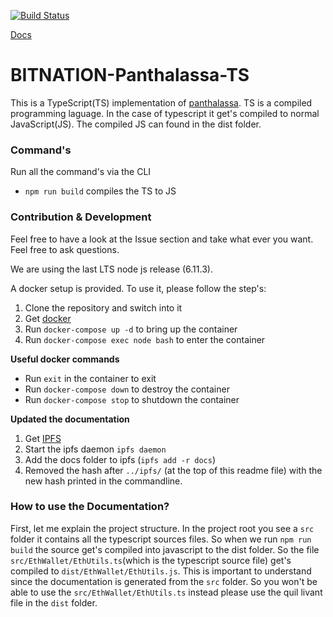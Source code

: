 [![Build Status](https://semaphoreci.com/api/v1/florianlenz/bitnation-panthalassa-ts/branches/develop/badge.svg)](https://semaphoreci.com/florianlenz/bitnation-panthalassa-ts)

[Docs](http://ipfs.io/ipfs/QmWgdzcFw9WtYr6E9sYUJ3SLMX5nht7BxskASXsnUrGkjm)

# BITNATION-Panthalassa-TS
This is a TypeScript(TS) implementation of [panthalassa](https://docs.google.com/document/d/1qdniz9XerITfhinkZev98w2vnSKkP4p5iwqYk4ajK-Y/edit?ts=5968c50e#heading=h.5x0d5h95i329). TS is a compiled programming laguage. In the case of typescript it get's compiled to normal JavaScript(JS). The compiled JS can found in the dist folder.

### Command's
Run all the command's via the CLI
* `npm run build` compiles the TS to JS

### Contribution & Development
Feel free to have a look at the Issue section and take what ever you want. Feel free to ask questions.

We are using the last LTS node js release (6.11.3).

A docker setup is provided. To use it, please follow the step's:

1. Clone the repository and switch into it
2. Get [docker](https://docker.com)
3. Run `docker-compose up -d` to bring up the container
4. Run `docker-compose exec node bash` to enter the container

**Useful docker commands**
* Run `exit` in the container to exit
* Run `docker-compose down` to destroy the container
* Run `docker-compose stop` to shutdown the container

**Updated the documentation**

1. Get [IPFS](https://ipfs.io/)
2. Start the ipfs daemon `ipfs daemon`
3. Add the docs folder to ipfs (`ipfs add -r docs`)
4. Removed the hash after `../ipfs/` (at the top of this readme file) with the new hash printed in the commandline.

### How to use the Documentation?
First, let me explain the project structure. In the project root you see a `src` folder it contains all the typescript sources files. So when we run `npm run build` the source get's compiled into javascript to the dist folder. So the file `src/EthWallet/EthUtils.ts`(which is the typescript source file) get's compiled to `dist/EthWallet/EthUtils.js`. This is important to understand since the documentation is generated from the `src` folder. So you won't be able to use the `src/EthWallet/EthUtils.ts` instead please use the quil
livant file in the `dist` folder. 